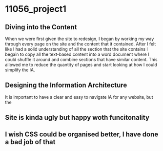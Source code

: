 # 11056_project1

## Diving into the Content
When we were first given the site to redesign, I began by working my way through every page on the site and the content that it contained. After I felt like I had a solid understanding of all the section that the site contains I begain to copy all the text-based content into a word document where I could shuffle it around and combine sections that have similar content. This allowed me to reduce the quantity of pages and start looking at how I could simplify the IA.

## Designing the Information Architecture
It is important to have a clear and easy to navigate IA for any website, but the 


## Site is kinda ugly but happy woth funcitonality


## I wish CSS could be organised better, I have done a bad job of that


 
